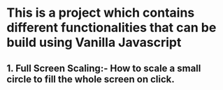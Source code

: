 # This is a project which contains different functionalities that can be build using Vanilla Javascript

## 1. Full Screen Scaling:- How to scale a small circle to fill the whole screen on click.
